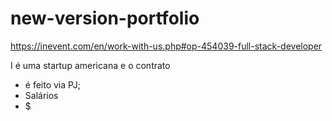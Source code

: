 # new-version-portfolio

https://inevent.com/en/work-with-us.php#op-454039-full-stack-developer

I é uma startup
americana e o contrato
- é feito via PJ;
- Salários  
- $


